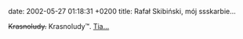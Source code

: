 date: 2002-05-27 01:18:31 +0200
title: Rafał Skibiński, mój ssskarbie…

<del>Krasnoludy.</del> Krasnoludy™. [Tia…](http://wladca-pierscieni.pl/wiadomosci.asp?wi=8914 'news z 24 maja 2002 na wladca-pierscieni.pl')
